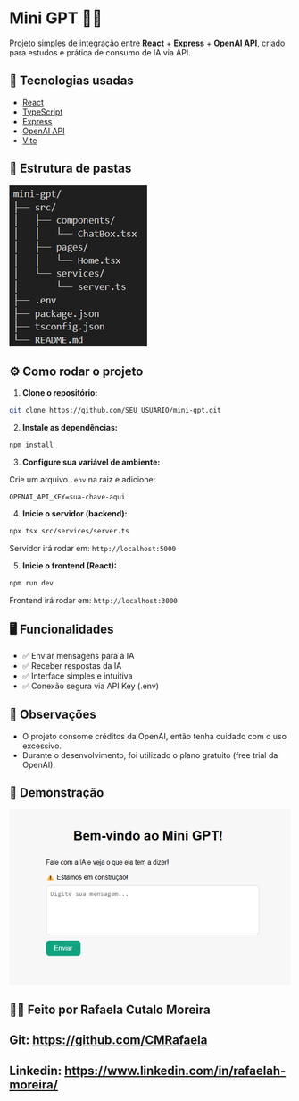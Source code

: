 # Mini GPT 🧠💬

Projeto simples de integração entre **React** + **Express** + **OpenAI API**, criado para estudos e prática de consumo de IA via API.

## 🚀 Tecnologias usadas

- [React](https://reactjs.org/)
- [TypeScript](https://www.typescriptlang.org/)
- [Express](https://expressjs.com/)
- [OpenAI API](https://platform.openai.com/)
- [Vite](https://vitejs.dev/)

## 📂 Estrutura de pastas

![alt text](image.png)

## ⚙️ Como rodar o projeto

1. **Clone o repositório:**

```bash
git clone https://github.com/SEU_USUARIO/mini-gpt.git
```

2. **Instale as dependências:**

```bash
npm install
```

3. **Configure sua variável de ambiente:**

Crie um arquivo `.env` na raiz e adicione:

```
OPENAI_API_KEY=sua-chave-aqui
```

4. **Inicie o servidor (backend):**

```bash
npx tsx src/services/server.ts
```

Servidor irá rodar em: `http://localhost:5000`

5. **Inicie o frontend (React):**

```bash
npm run dev
```

Frontend irá rodar em: `http://localhost:3000`

## 🖥️ Funcionalidades

- ✅ Enviar mensagens para a IA
- ✅ Receber respostas da IA
- ✅ Interface simples e intuitiva
- ✅ Conexão segura via API Key (.env)

## 📢 Observações

- O projeto consome créditos da OpenAI, então tenha cuidado com o uso excessivo.
- Durante o desenvolvimento, foi utilizado o plano gratuito (free trial da OpenAI).

## 📸 Demonstração

![alt text](image-1.png)

## 👩‍💻 Feito por Rafaela Cutalo Moreira

## Git: https://github.com/CMRafaela

## Linkedin: https://www.linkedin.com/in/rafaelah-moreira/
